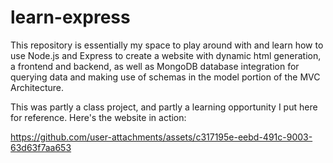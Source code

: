 # learn-express
This repository is essentially my space to play around with and learn how to
use Node.js and Express to create a website with dynamic html generation, a
frontend and backend, as well as MongoDB database integration for querying data
and making use of schemas in the model portion of the MVC Architecture.

This was partly a class project, and partly a learning opportunity I put here
for reference.  Here's the website in action:

https://github.com/user-attachments/assets/c317195e-eebd-491c-9003-63d63f7aa653
